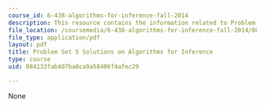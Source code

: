 ```yaml
---
course_id: 6-438-algorithms-for-inference-fall-2014
description: This resource contains the information related to Problem Set 5 Solutions.
file_location: /coursemedia/6-438-algorithms-for-inference-fall-2014/084133fab407ba0ca9a58406f4afec29_MIT6_438F14_ps5_sol.pdf
file_type: application/pdf
layout: pdf
title: Problem Set 5 Solutions on Algorithms for Inference
type: course
uid: 084133fab407ba0ca9a58406f4afec29

---
```

None